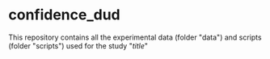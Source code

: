 # confidence_dud

This repository contains all the experimental data (folder "data") and scripts (folder "scripts") used for the study "_title_"

